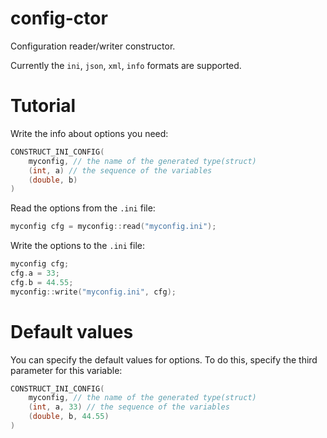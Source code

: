 config-ctor
===========

Configuration reader/writer constructor.

Currently the `ini`, `json`, `xml`, `info` formats are supported.


Tutorial
===========
Write the info about options you need:
```cpp
CONSTRUCT_INI_CONFIG(
	myconfig, // the name of the generated type(struct)
	(int, a) // the sequence of the variables
	(double, b)
)
```
Read the options from the `.ini` file:
```cpp
myconfig cfg = myconfig::read("myconfig.ini");
```
Write the options to the `.ini` file:
```cpp
myconfig cfg;
cfg.a = 33;
cfg.b = 44.55;
myconfig::write("myconfig.ini", cfg);
```

Default values
===========
You can specify the default values for options. To do this, specify the third parameter for this variable:
```cpp
CONSTRUCT_INI_CONFIG(
	myconfig, // the name of the generated type(struct)
	(int, a, 33) // the sequence of the variables
	(double, b, 44.55)
)
```
